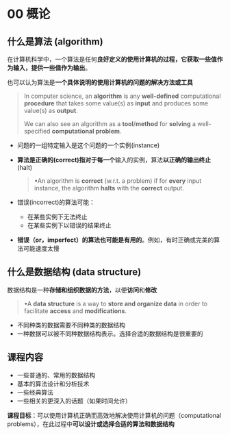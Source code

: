 # 00 概论

## 什么是算法 (algorithm)

在计算机科学中，一个算法是任何**良好定义的使用计算机的过程，它获取一些值作为输入，提供一些值作为输出**。

也可以认为算法是**一个具体说明的使用计算机的问题的解决方法或工具**

> In computer science, an **algorithm** is any **well-defined** computational **procedure** that takes some value(s) as **input** and produces some value(s) as **output**.
>
> We can also see an algorithm as a **tool**/**method** for **solving** a well-specified **computational problem**.

* 问题的一组特定输入是这个问题的一个实例(instance)

* **算法是正确的(correct)**指对于**每一个**输入的实例，算法**以正确的输出终止**(halt)

  > •An algorithm is **correct** (w.r.t. a problem) if for **every** input instance, the algorithm **halts** with the **correct** output.

* 错误(incorrect)的算法可能：

  * 在某些实例下无法终止
  * 在某些实例下以错误的结果终止

* **错误（or，imperfect）的算法也可能是有用的**。例如，有时正确或完美的算法可能速度太慢

## 什么是数据结构 (data structure)

数据结构是一种**存储和组织数据的方法**，以便**访问**和**修改**

> •A **data structure** is a way to **store and organize data** in order to facilitate **access** and **modifications**.

* 不同种类的数据需要不同种类的数据结构
* 一种数据可以被不同种数据结构表示。选择合适的数据结构是很重要的

## 课程内容

* 一些普通的、常用的数据结构
* 基本的算法设计和分析技术
* 一些经典算法
* 一些相关的更深入的话题（如果时间允许）

**课程目标**：可以使用计算机正确而高效地解决使用计算机的问题（computational problems），在此过程中**可以设计或选择合适的算法和数据结构**

